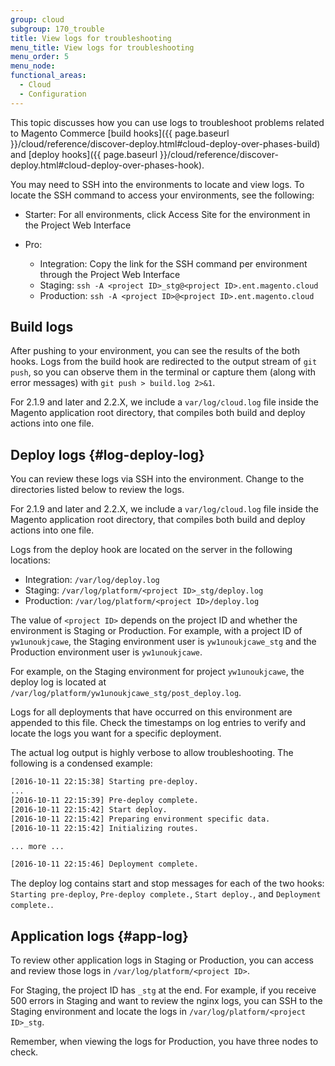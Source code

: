 ```yaml
---
group: cloud
subgroup: 170_trouble
title: View logs for troubleshooting
menu_title: View logs for troubleshooting
menu_order: 5
menu_node:
functional_areas:
  - Cloud
  - Configuration
---
```


This topic discusses how you can use logs to troubleshoot problems related to Magento Commerce [build hooks]({{ page.baseurl }}/cloud/reference/discover-deploy.html#cloud-deploy-over-phases-build) and [deploy hooks]({{ page.baseurl }}/cloud/reference/discover-deploy.html#cloud-deploy-over-phases-hook).

You may need to SSH into the environments to locate and view logs. To locate the SSH command to access your environments, see the following:

* Starter: For all environments, click Access Site for the environment in the Project Web Interface
* Pro:

  * Integration: Copy the link for the SSH command per environment through the Project Web Interface
  *	Staging: `ssh -A <project ID>_stg@<project ID>.ent.magento.cloud`
  *	Production: `ssh -A <project ID>@<project ID>.ent.magento.cloud`

## Build logs

After pushing to your environment, you can see the results of the both hooks. Logs from the build hook are redirected to the output stream of `git push`, so you can observe them in the terminal or capture them (along with error messages) with `git push > build.log 2>&1`.

For 2.1.9 and later and 2.2.X, we include a `var/log/cloud.log` file inside the Magento application root directory, that compiles both build and deploy actions into one file.

## Deploy logs {#log-deploy-log}

You can review these logs via SSH into the environment. Change to the directories listed below to review the logs.

For 2.1.9 and later and 2.2.X, we include a `var/log/cloud.log` file inside the Magento application root directory, that compiles both build and deploy actions into one file.

Logs from the deploy hook are located on the server in the following locations:

*	Integration: `/var/log/deploy.log`
*	Staging: `/var/log/platform/<project ID>_stg/deploy.log`
*	Production: `/var/log/platform/<project ID>/deploy.log`

The value of `<project ID>` depends on the project ID and whether the environment is Staging or Production. For example, with a project ID of `yw1unoukjcawe`, the Staging environment user is `yw1unoukjcawe_stg` and the Production environment user is `yw1unoukjcawe`.

For example, on the Staging environment for project `yw1unoukjcawe`, the deploy log is located at `/var/log/platform/yw1unoukjcawe_stg/post_deploy.log`.

Logs for all deployments that have occurred on this environment are appended to this file. Check the timestamps on log entries to verify and locate the logs you want for a specific deployment.

The actual log output is highly verbose to allow troubleshooting. The following is a condensed example:

```xml
[2016-10-11 22:15:38] Starting pre-deploy.
...
[2016-10-11 22:15:39] Pre-deploy complete.
[2016-10-11 22:15:42] Start deploy.
[2016-10-11 22:15:42] Preparing environment specific data.
[2016-10-11 22:15:42] Initializing routes.

... more ...

[2016-10-11 22:15:46] Deployment complete.
```

The deploy log contains start and stop messages for each of the two hooks:
`Starting pre-deploy`, `Pre-deploy complete.`, `Start deploy.`, and `Deployment complete.`.

## Application logs {#app-log}

To review other application logs in Staging or Production, you can access and review those logs in `/var/log/platform/<project ID>`.

For Staging, the project ID has `_stg` at the end. For example, if you receive 500 errors in Staging and want to review the nginx logs, you can SSH to the Staging environment and locate the logs in `/var/log/platform/<project ID>_stg`.

Remember, when viewing the logs for Production, you have three nodes to check.
